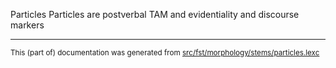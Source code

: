 Particles
Particles are postverbal TAM and evidentiality and discourse markers

* * *

<small>This (part of) documentation was generated from [src/fst/morphology/stems/particles.lexc](https://github.com/giellalt/lang-chp/blob/main/src/fst/morphology/stems/particles.lexc)</small>
